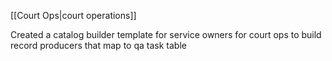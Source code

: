 [[Court Ops|court operations]]

Created a catalog builder template for service owners for court ops to build record producers that map to qa task table 